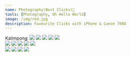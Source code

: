```yaml
---
name: Photography(Best Clicks)📸
tools: [Photography, Oh Hello World]
image: /img/red.jpg
description: Favourite Clicks with iPhone & Canon 700D
---
```

<html>

<head>
  <title>boostrap 4 responsive image gallery</title>
</head>

<body>
  <div class="container-fluid">
    <div class="row">
      <div class="column">
		<span class="half_highlight3"> Kalimpong: </span>
      	<img src="/img/nursery/nursery3.jpg"/>
		<img src="/img/nursery/nursery2.jpg"/>
		<img src="/img/nursery/nursery1.jpg"/>
		<img src="/img/nursery/nursery6.jpg"/>
		<img src="/img/nursery/nursery5.jpg"/>
	</div>
      <div class="column">
		<img src="/img/nursery/nursery4.jpg"/>
		<img src="/img/nursery/nursery7.jpg"/>
		<img src="/img/nursery/nursery8.jpg"/>
		<img src="/img/nursery/nursery9.jpg"/>
		<img src="/img/nursery/nursery11.jpg"/>
      </div>
	  <div class="column">
        <img src="/img/nursery/nursery10.jpg"/>
		<img src="/img/nursery/nursery12.jpg"/>
		<img src="/img/nursery/nursery13.jpg"/>
		<img src="/img/nursery/nursery14.jpg"/>
      </div>
    </div>
  </div>
</body>

</html>


